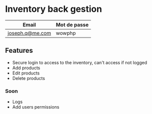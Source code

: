 # Inventory back gestion

| Email | Mot de passe |
| --- | --- |
| joseph.q@me.com | wowphp |


## Features
+   Secure login to access to the inventory, can't access if not logged
+   Add products
+   Edit products
+   Delete products

### Soon

+   Logs
+   Add users permissions
